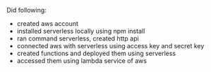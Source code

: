 Did following:
- created aws account
- installed serverless locally using npm install
- ran command serverless, created http api
- connected aws with serverless using access key and secret key
- created functions and deployed them using serverless
- accessed them using lambda service of aws
